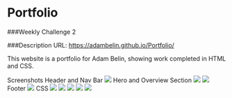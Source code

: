 # Portfolio
###Weekly Challenge 2

###Description
URL: https://adambelin.github.io/Portfolio/

This website is a portfolio for Adam Belin, showing work completed in HTML and CSS.

Screenshots
Header and Nav Bar
![](assets/images/header.png)
Hero and Overview Section
![](assets/images/hero-and-assets.png)
![](assets/images/about-me-and-work.png)
Footer
![](assets/images/work-and-footer.png)
CSS
![](assets/images/css-header-and-hero.png)
![](assets/images/css-header-and-hero.png)
![](assets/images/css-content-one.png)
![](assets/images/css-content-end.png)
![](assets/images/css-footer.png)
